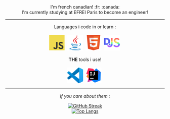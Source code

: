 <div id="miscellaneous" align="center">
  I'm french canadian! :fr: :canada:<br/>
  I'm currently studying at EFREI Paris to become an engineer!<br/>
<div/>
  
---
  
<div id="language" align="center">
  Languages i code in or learn :<br/>
  <br/>
  <img src="https://github.com/devicons/devicon/blob/master/icons/javascript/javascript-original.svg" title="JavaScript" alt="JavaScript" width="50" height="50"/>&nbsp;
  <img src="https://github.com/devicons/devicon/blob/master/icons/java/java-original.svg" title="Java" alt="Java" width="50" height="50"/>&nbsp;
  <img src="https://github.com/devicons/devicon/blob/master/icons/html5/html5-original.svg" title="HTML5" alt="HTML" width="50" height="50"/>&nbsp;
  <img src="https://github.com/devicons/devicon/blob/master/icons/discordjs/discordjs-original.svg" title="DiscordJs" alt="DiscordJs" width="50" height="50"/>&nbsp;
<div/>
<br/>
<div id="tools" align="center">
  <strong>THE</strong> tools i use!<br/><br/>
  <img src="https://github.com/devicons/devicon/blob/master/icons/vscode/vscode-original.svg" title="VSCode" alt"VSCode" width="50" height="50"/>&nbsp;
  <img src="https://github.com/devicons/devicon/blob/master/icons/intellij/intellij-original.svg" title="IntellIJ" alt"IntellIJ" width="50" height="50"/>&nbsp;
  
---
<div id="stats" align="center">
  <em>If you care about them :</em>
<div/>

[![GitHub Streak](https://streak-stats.demolab.com?user=Frexium&theme=tokyonight&hide_border=true)](https://git.io/streak-stats)<br/>
[![Top Langs](https://github-readme-stats.vercel.app/api/top-langs/?username=Frexium&theme=tokyonight&hide_border=true)](https://github.com/anuraghazra/github-readme-stats)
